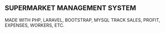 ## SUPERMARKET MANAGEMENT SYSTEM
MADE WITH PHP, LARAVEL, BOOTSTRAP, MYSQL
TRACK SALES, PROFIT, EXPENSES, WORKERS, ETC.
